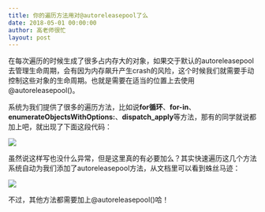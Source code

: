 ```yaml
---
title: 你的遍历方法用对@autoreleasepool了么
date: 2018-05-01 00:00:00
author: 高老师很忙
layout: post
---
```

在每次遍历的时候生成了很多占内存大的对象，如果交于默认的autoreleasepool去管理生命周期，会有因为内存飙升产生crash的风险，这个时候我们就需要手动控制这些对象的生命周期。也就是需要在适当的位置上去使用@autoreleasepool()。

系统为我们提供了很多的遍历方法，比如说**for循环**、**for-in**、**enumerateObjectsWithOptions:**、**dispatch_apply**等方法，那有的同学就说都加上吧，就出现了下面这段代码：

![](https://github.com/iOS-Tips/iOS-tech-set/blob/master/images/2018/05/3-1.jpg?raw=true)

虽然说这样写也没什么异常，但是这里真的有必要加么？其实快速遍历这几个方法系统自动为我们添加了autoreleasepool方法，从文档里可以看到蛛丝马迹：

![](https://github.com/iOS-Tips/iOS-tech-set/blob/master/images/2018/05/3-2.jpg?raw=true)

不过，其他方法都需要加上@autoreleasepool()哈！

